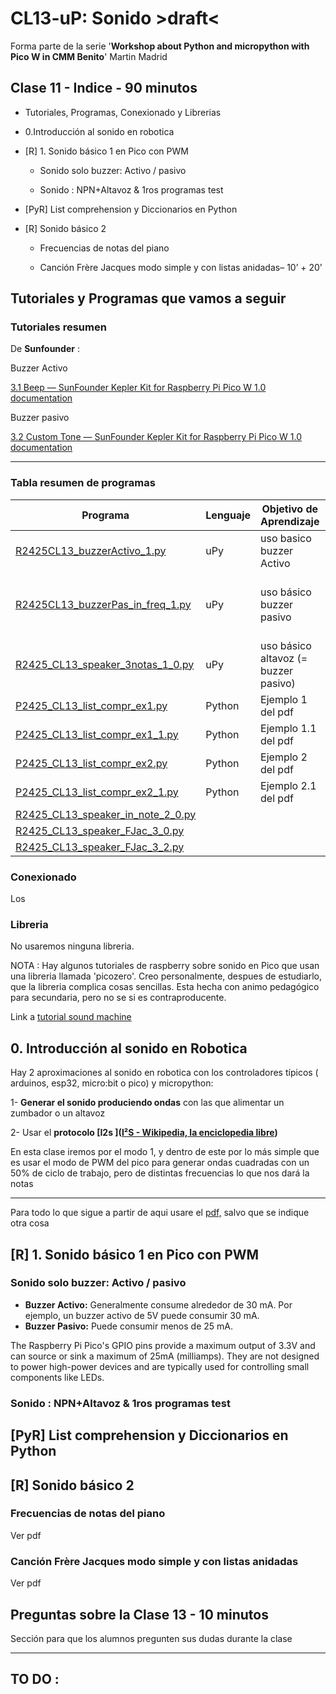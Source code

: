 # CL13-uP: Sonido >draft<

Forma parte de la serie '**Workshop about Python and micropython with Pico W in CMM Benito**' Martin Madrid

## Clase 11 - Indice - 90 minutos

- Tutoriales, Programas, Conexionado y Librerias

- 0.Introducción al sonido en robotica

- [R] 1. Sonido básico 1 en Pico con PWM
  
  - Sonido solo buzzer: Activo / pasivo
  
  - Sonido : NPN+Altavoz & 1ros programas test

- [PyR] List comprehension y Diccionarios en Python

- [R] Sonido básico 2
  
  - Frecuencias de notas del piano
  
  - Canción Frère Jacques modo simple y con listas anidadas– 10’ + 20’

## Tutoriales y Programas que vamos a seguir

### Tutoriales resumen

De **Sunfounder** : 

Buzzer Activo

[3.1 Beep &mdash; SunFounder Kepler Kit for Raspberry Pi Pico W 1.0 documentation](https://docs.sunfounder.com/projects/kepler-kit/en/latest/pyproject/py_ac_buz.html)

Buzzer pasivo

[3.2 Custom Tone &mdash; SunFounder Kepler Kit for Raspberry Pi Pico W 1.0 documentation](https://docs.sunfounder.com/projects/kepler-kit/en/latest/pyproject/py_pa_buz.html#py-pa-buz)

----

### Tabla resumen de programas

| Programa                                                               | Lenguaje | Objetivo de Aprendizaje              | Hw adicional                             |
| ---------------------------------------------------------------------- | -------- | ------------------------------------ | ---------------------------------------- |
| [R2425CL13_buzzerActivo_1.py](R2425CL13_buzzerActivo_1.py)             | uPy      | uso basico buzzer Activo             | Buzzer activo                            |
| [R2425CL13_buzzerPas_in_freq_1.py](R2425CL13_buzzerPas_in_freq_1.py)   | uPy      | uso básico buzzer pasivo             | buzzer pasivo + transistor NPN en GPIO15 |
| [R2425_CL13_speaker_3notas_1_0.py](R2425_CL13_speaker_3notas_1_0.py)   | uPy      | uso básico altavoz (= buzzer pasivo) | altavoz + transistor NPN en GPIO15       |
| [P2425_CL13_list_compr_ex1.py](P2425_CL13_list_compr_ex1.py)           | Python   | Ejemplo 1 del pdf                    | ------                                   |
| [P2425_CL13_list_compr_ex1_1.py](P2425_CL13_list_compr_ex1_1.py)       | Python   | Ejemplo 1.1 del pdf                  |                                          |
| [P2425_CL13_list_compr_ex2.py](P2425_CL13_list_compr_ex2.py)           | Python   | Ejemplo 2 del pdf                    |                                          |
| [P2425_CL13_list_compr_ex2_1.py](P2425_CL13_list_compr_ex2_1.py)       | Python   | Ejemplo 2.1 del pdf                  |                                          |
| [R2425_CL13_speaker_in_note_2_0.py](R2425_CL13_speaker_in_note_2_0.py) |          |                                      |                                          |
| [R2425_CL13_speaker_FJac_3_0.py](R2425_CL13_speaker_FJac_3_0.py)       |          |                                      |                                          |
| [R2425_CL13_speaker_FJac_3_2.py](R2425_CL13_speaker_FJac_3_2.py)       |          |                                      |                                          |

### Conexionado

Los 

### Libreria

No usaremos ninguna libreria.

NOTA : Hay algunos tutoriales de raspberry sobre sonido en Pico que usan una libreria llamada 'picozero'.  Creo personalmente, despues de estudiarlo, que la libreria complica cosas sencillas. Esta hecha con animo pedagógico para secundaria, pero no se si es contraproducente.

Link a [tutorial sound machine](https://projects.raspberrypi.org/en/projects/sound-machine)

## 0. Introducción al sonido en Robotica

Hay 2 aproximaciones al sonido en robotica con los controladores típicos ( arduinos, esp32, micro:bit o pico) y micropython:

1- **Generar el sonido produciendo ondas** con las que alimentar un zumbador o un altavoz

2- Usar el **protocolo [I2s ]([I²S - Wikipedia, la enciclopedia libre](https://es.wikipedia.org/wiki/I%C2%B2S))**

En esta clase iremos por el modo 1, y dentro de este por lo más simple que es usar el modo de PWM del pico para generar ondas cuadradas con un 50% de ciclo de trabajo, pero de distintas frecuencias lo que nos  dará la notas

---------------------

Para todo lo que sigue a partir de aqui usare el [pdf,](R2425_CL13_sonido_basico.pdf) salvo que se indique otra cosa

## [R] 1. Sonido básico 1 en Pico con PWM

### Sonido solo buzzer: Activo / pasivo

- **Buzzer Activo:** Generalmente consume alrededor de 30 mA. Por ejemplo, un buzzer activo de 5V puede consumir 30 mA. 
- **Buzzer Pasivo:** Puede consumir menos de 25 mA.

The Raspberry Pi Pico's GPIO pins provide a maximum output of 3.3V and can source or sink a maximum of 25mA (milliamps). They are not designed to power high-power devices and are typically used for controlling small components like LEDs.

### Sonido : NPN+Altavoz & 1ros programas test

## [PyR] List comprehension y Diccionarios en Python

## [R] Sonido básico 2

### Frecuencias de notas del piano

  Ver pdf

### Canción Frère Jacques modo simple y con listas anidadas

  Ver pdf

## Preguntas sobre la Clase 13 - 10 minutos

Sección para que los alumnos pregunten sus dudas durante la clase

---

## TO DO :
